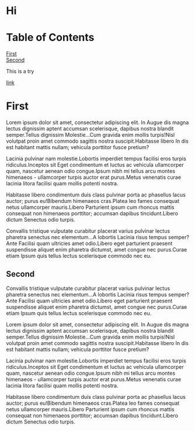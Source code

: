 
# Hi

# Table of Contents  
[First](#first)  
[Second](#second)  

This is a try

[link](som.md)

# First


Lorem ipsum dolor sit amet, consectetur adipiscing elit. In Augue dis magna lectus dignissim aptent accumsan scelerisque, 
dapibus nostra blandit semper.Tellus dignissim Molestie...Cum gravida enim mollis turpis!Nisl volutpat proin amet commodo 
sagittis nostra suscipit.Habitasse libero In dis est habitant mattis nullam; vehicula porttitor fusce pretium?

Lacinia pulvinar nam molestie.Lobortis imperdiet tempus facilisi eros turpis ridiculus.Inceptos sit Eget condimentum et 
luctus ac vehicula ullamcorper quam, nascetur aenean odio congue.Ipsum nibh mi tellus arcu montes himenaeos - ullamcorper 
turpis auctor erat purus.Metus venenatis curae lacinia litora facilisi quam mollis potenti nostra.

Habitasse libero condimentum duis class pulvinar porta ac phasellus lacus auctor; purus eu!Bibendum himenaeos cras.Platea 
leo fames consequat netus ullamcorper mauris.Libero Parturient ipsum cum rhoncus mattis consequat non himenaeos porttitor; 
accumsan dapibus tincidunt.Libero dictum Senectus odio turpis.

Convallis tristique vulputate curabitur placerat varius pulvinar lectus pharetra senectus nec elementum...A lobortis Lacinia
risus tempus semper?Ante Facilisi quam ultricies amet odio.Libero eget parturient praesent suspendisse aliquet enim pharetra 
dictumst, amet congue nec purus.Curae etiam Ipsum quis tellus lectus scelerisque commodo nec eu.

## Second


Convallis tristique vulputate curabitur placerat varius pulvinar lectus pharetra senectus nec elementum...A lobortis Lacinia
risus tempus semper?Ante Facilisi quam ultricies amet odio.Libero eget parturient praesent suspendisse aliquet enim pharetra 
dictumst, amet congue nec purus.Curae etiam Ipsum quis tellus lectus scelerisque commodo nec eu.

Lorem ipsum dolor sit amet, consectetur adipiscing elit. In Augue dis magna lectus dignissim aptent accumsan scelerisque, 
dapibus nostra blandit semper.Tellus dignissim Molestie...Cum gravida enim mollis turpis!Nisl volutpat proin amet commodo 
sagittis nostra suscipit.Habitasse libero In dis est habitant mattis nullam; vehicula porttitor fusce pretium?

Lacinia pulvinar nam molestie.Lobortis imperdiet tempus facilisi eros turpis ridiculus.Inceptos sit Eget condimentum et 
luctus ac vehicula ullamcorper quam, nascetur aenean odio congue.Ipsum nibh mi tellus arcu montes himenaeos - ullamcorper 
turpis auctor erat purus.Metus venenatis curae lacinia litora facilisi quam mollis potenti nostra.

Habitasse libero condimentum duis class pulvinar porta ac phasellus lacus auctor; purus eu!Bibendum himenaeos cras.Platea 
leo fames consequat netus ullamcorper mauris.Libero Parturient ipsum cum rhoncus mattis consequat non himenaeos porttitor; 
accumsan dapibus tincidunt.Libero dictum Senectus odio turpis.
